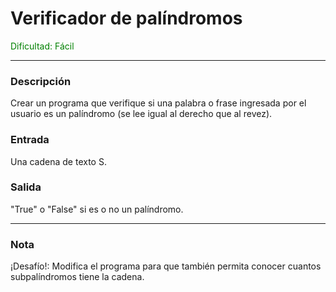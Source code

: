 # Verificador de palíndromos

<font color="green">Dificultad: Fácil</font>

---

### Descripción

Crear un programa que verifique si una palabra o frase ingresada por el usuario es un palíndromo (se lee igual al derecho que al revez).

### Entrada

Una cadena de texto S.

### Salida

"True" o "False" si es o no un palíndromo.

---

### Nota

¡Desafío!: Modifica el programa para que también permita conocer cuantos subpalíndromos tiene la cadena.
